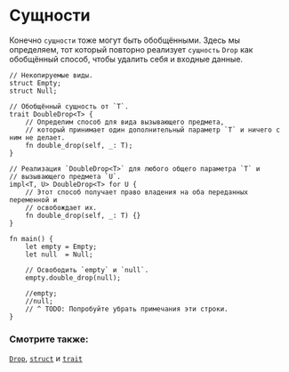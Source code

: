 # Сущности

Конечно `сущности` тоже могут быть обобщёнными. Здесь мы определяем, тот
который повторно реализует `сущность` `Drop` как обобщённый способ, чтобы
удалить себя и входные данные.

```rust,editable
// Некопируемые виды.
struct Empty;
struct Null;

// Обобщённый сущность от `T`.
trait DoubleDrop<T> {
    // Определим способ для вида вызывающего предмета,
    // который принимает один дополнительный параметр `T` и ничего с ним не делает.
    fn double_drop(self, _: T);
}

// Реализация `DoubleDrop<T>` для любого общего параметра `T` и
// вызывающего предмета `U`.
impl<T, U> DoubleDrop<T> for U {
    // Этот способ получает право владения на оба переданных переменной и
    // освобождает их.
    fn double_drop(self, _: T) {}
}

fn main() {
    let empty = Empty;
    let null  = Null;

    // Освободить `empty` и `null`.
    empty.double_drop(null);

    //empty;
    //null;
    // ^ TODO: Попробуйте убрать примечания эти строки.
}
```

### Смотрите также:

[`Drop`](https://doc.rust-lang.org/std/ops/trait.Drop.html), [`struct`](../custom_types/structs.md) и [`trait`](../trait.md)
